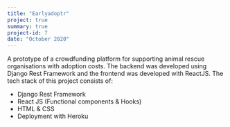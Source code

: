 ```yaml
---
title: "Earlyadoptr"
project: true
summary: true
project-id: 7
date: "October 2020"
---
```


A prototype of a crowdfunding platform for supporting animal rescue organisations with adoption costs.
The backend was developed using Django Rest Framework and the frontend was developed with ReactJS. The tech stack of this project consists of:
* Django Rest Framework
* React JS (Functional components & Hooks)
* HTML & CSS
* Deployment with Heroku


